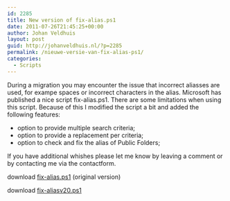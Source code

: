 ```yaml
---
id: 2285
title: New version of fix-alias.ps1
date: 2011-07-26T21:45:25+00:00
author: Johan Veldhuis
layout: post
guid: http://johanveldhuis.nl/?p=2285
permalink: /nieuwe-versie-van-fix-alias-ps1/
categories:
  - Scripts
---
```

During a migration you may encounter the issue that incorrect aliasses are used, for exampe spaces or incorrect characters in the alias. Microsoft has published a nice script fix-alias.ps1. There are some limitations when using this script. Because of this I modified the script a bit and added the following features:

  * option to provide multiple search criteria;
  * option to provide a replacement per criteria;
  * option to check and fix the alias of Public Folders;

If you have additional whishes please let me know by leaving a comment or by contacting me via the contactform.

download <a href="http://gallery.technet.microsoft.com/scriptcenter/411aec4e-8c01-4594-b993-fbd968f15399" target="_blank">fix-alias.ps1</a> (original version)
  
download <a href="http://www.johanveldhuis.nl/tools/scripts/fix-aliasv20.ps1" target="_blank">fix-aliasv20.ps1</a>